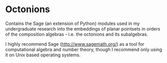 # Octonions

Contains the Sage (an extension of Python) modules used in my undergraduate research into the embeddings of planar pointsets in orders of the composition algebras - i.e. the octonions and its subalgebras.

I highly recommend Sage (http://www.sagemath.org/) as a tool for computational algebra and number theory, though I recommend only using it on Unix based operating systems.

